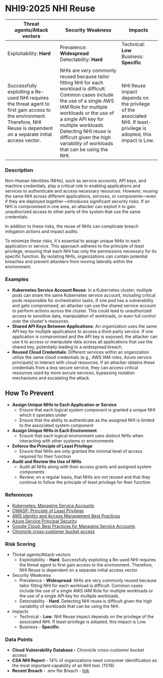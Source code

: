 # NHI9:2025 NHI Reuse

| Threat agents/Attack vectors | Security Weakness                                                                                                                                                                                                                                                                                                                | Impacts                                       |
|------------------------------|----------------------------------------------------------------------------------------------------------------------------------------------------------------------------------------------------------------------------------------------------------------------------------------------------------------------------------|-----------------------------------------------|
| Exploitability: **Hard**    | Prevalence: **Widespread**<br>Detectability: **Hard**                                                                                                                                                                                                                                                                           | Technical: **Low**<br>Business: **Specific** |
| Successfully exploiting a Re-used NHI requires the threat agent to first gain access to the environment. Therefore, NHI Reuse is dependent on a separate initial access vector. | NHIs are very commonly reused because tailor fitting NHI for each workload is difficult. Common cases include the use of a single AWS IAM Role for multiple workloads or the use of a single API key for multiple workloads. Detecting NHI reuse is difficult given the high variability of workloads that can be using the NHI. | NHI Reuse impact depends on the privilege of the associated NHI. If least-privilege is adopted, this impact is Low. |

### Description

Non-Human Identities (NHIs), such as service accounts, API keys, and machine credentials, play a critical role in enabling applications and services to authenticate and access necessary resources. However, reusing the same NHI across different applications, services, or components—even if they are deployed together—introduces significant security risks. If an NHI is compromised in one area, an attacker can exploit it to gain unauthorized access to other parts of the system that use the same credentials. 

In addition to these risks, the reuse of NHIs can complicate breach mitigation actions and impact audits.   

To minimize these risks, it's essential to assign unique NHIs to each application or service. This approach adheres to the principle of least privilege, ensuring that each NHI has only the permissions necessary for its specific function. By isolating NHIs, organizations can contain potential breaches and prevent attackers from moving laterally within the environment.

### Examples

* **Kubernetes Service Account Reuse**: In a Kubernetes cluster, multiple pods can share the same Kubernetes service account, including critical pods responsible for orchestration tasks. If one pod has a vulnerability and gets compromised, an attacker can use the shared service account to perform actions across the cluster. This could lead to unauthorized access to sensitive data, manipulation of workloads, or even full control over the cluster's resources.
* **Shared API Keys Between Applications**: An organization uses the same API key for multiple applications to access a third-party service. If one application is compromised and the API key is exposed, the attacker can use it to access or manipulate data across all applications that use the shared key, potentially leading to a widespread breach.
* **Reused Cloud Credentials**: Different services within an organization utilize the same cloud credentials (e.g., AWS IAM roles, Azure service principals) to interact with cloud resources. If an attacker obtains these credentials from a less secure service, they can access critical resources used by more secure services, bypassing isolation mechanisms and escalating the attack.

## How To Prevent

* **Assign Unique NHIs to Each Application or Service**
   - Ensure that each logical system component is granted a unique NHI which it operates under
   - Ensure that the ability to authenticate as the assigned NHI is limited to the associated system component
* **Assign Unique NHIs in Each Environment**
   - Ensure that each logical environment uses distinct NHIs when interacting with other systems or environments
* **Enforce the Principle of Least Privilege**
   - Ensure that NHIs are only granted the minimal level of access required for their function
* **Audit and Review the Use of NHIs**
   - Audit all NHIs along with their access grants and assigned system components
   - Review, on a regular basis, that NHIs are not reused and that they continue to follow the principle of least privilege for their function

### References

* [Kubernetes: Managing Service Accounts](https://kubernetes.io/docs/reference/access-authn-authz/service-accounts-admin/)
* [OWASP: Principle of Least Privilege](https://owasp.org/www-community/Access_Control)
* [AWS Identity and Access Management Best Practices](https://docs.aws.amazon.com/IAM/latest/UserGuide/best-practices.html)
* [Azure Service Principal Security](https://docs.microsoft.com/en-us/azure/active-directory/develop/howto-create-service-principal-portal)
* [Google Cloud: Best Practices for Managing Service Accounts](https://cloud.google.com/iam/docs/best-practices-service-accounts)
* [Chronicle cross-customer bucket access](https://cloud.google.com/support/bulletins#gcp-2023-028)

### Risk Scoring

* Threat agents/Attack vectors
    * Exploitability \- **Hard**. Successfully exploiting a Re-used NHI requires the threat agent to first gain access to the environment. Therefore, NHI Reuse is dependent on a separate initial access vector.
* Security Weakness
    * Prevalence \- **Widespread**. NHIs are very commonly reused because tailor fitting NHI for each workload is difficult. Common cases include the use of a single AWS IAM Role for multiple workloads or the use of a single API key for multiple workloads.
    * Detectability \- **Hard**. Detecting NHI reuse is difficult given the high variability of workloads that can be using the NHI.
* Impacts
    * Technical \- **Low**. NHI Reuse impact depends on the privilege of the associated NHI. If least-privilege is adopted, this impact is Low.
    * Business \- **Specific**.

### Data Points

- **Cloud Vulnerability Database \-** Chronicle cross-customer bucket access
- **CSA NHI Report** \- 14% of organizations need consumer identification as the most important capability of an NHI tool. (11/16)
- **Recent Breach** \- .env file Breach \- [link](https://medium.com/@ronilichtman/large-scale-extortion-via-secrets-in-env-files-why-secret-vaults-just-arent-enough-9b4c568724ca)


